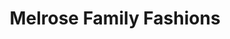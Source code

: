 ---
title: "Melrose Family Fashions"
url: /eagle-pass/melrose-family-fashions-east-main-street/
shop: clothes
---